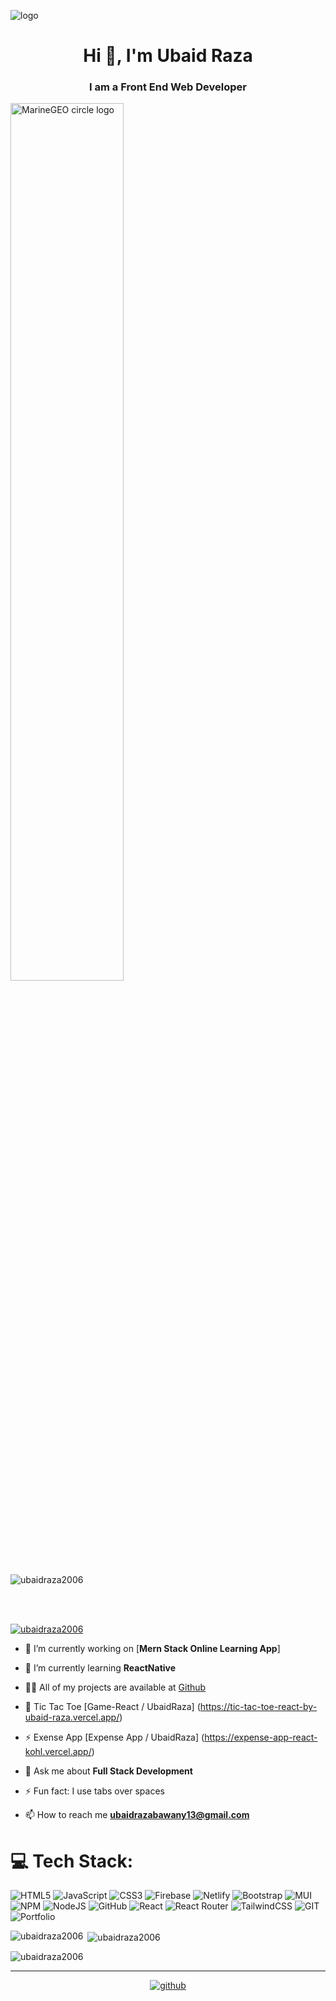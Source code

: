 ![logo](https://mir-s3-cdn-cf.behance.net/project_modules/max_1200/79731568097599.5b50bca477735.jpg)
<h1 align="center">Hi 👋, I'm Ubaid Raza</h1>
<h3 align="center">I am a Front End Web Developer</h3>
<img src="http://studiopixel.in/wp-content/uploads/2017/11/senior-front-end-developer-openings-1.gif" alt="MarineGEO circle logo" width="60%" align="center">

<p align="left"> <img src="https://komarev.com/ghpvc/?username=ubaidraza2006&label=Profile%20views&color=0e75b6&style=flat" alt="ubaidraza2006" /> </p>
<br>
<br>

<p align="left"> <a href="https://github.com/ryo-ma/github-profile-trophy"><img src="https://github-profile-trophy.vercel.app/?username=ubaidraza2006" alt="ubaidraza2006" /></a> </p>


- 🔭 I’m currently working on [**Mern Stack Online Learning App**]

- 🌱 I’m currently learning **ReactNative**

- 👨‍💻 All of my projects are available at [Github](https://github.com/UbaidRaza2006)

- 📱 Tic Tac Toe [Game-React / UbaidRaza] (https://tic-tac-toe-react-by-ubaid-raza.vercel.app/)

- ⚡ Exense App [Expense App / UbaidRaza] (https://expense-app-react-kohl.vercel.app/)

- 💬 Ask me about **Full Stack Development**

- ⚡ Fun fact: I use tabs over spaces

- 📫 How to reach me **ubaidrazabawany13@gmail.com**

# 💻 Tech Stack:
![HTML5](https://img.shields.io/badge/html5-%23E34F26.svg?style=for-the-badge&logo=html5&logoColor=white) ![JavaScript](https://img.shields.io/badge/javascript-%23323330.svg?style=for-the-badge&logo=javascript&logoColor=%23F7DF1E) ![CSS3](https://img.shields.io/badge/css3-%231572B6.svg?style=for-the-badge&logo=css3&logoColor=white) ![Firebase](https://img.shields.io/badge/firebase-%23039BE5.svg?style=for-the-badge&logo=firebase) ![Netlify](https://img.shields.io/badge/netlify-%23000000.svg?style=for-the-badge&logo=netlify&logoColor=#00C7B7) ![Bootstrap](https://img.shields.io/badge/bootstrap-%23563D7C.svg?style=for-the-badge&logo=bootstrap&logoColor=white) ![MUI](https://img.shields.io/badge/MUI-%230081CB.svg?style=for-the-badge&logo=material-ui&logoColor=white) ![NPM](https://img.shields.io/badge/NPM-%23000000.svg?style=for-the-badge&logo=npm&logoColor=white) ![NodeJS](https://img.shields.io/badge/node.js-6DA55F?style=for-the-badge&logo=node.js&logoColor=white) ![GitHub](https://img.shields.io/badge/GitHub-%23121011.svg?style=for-the-badge&logo=github&logoColor=white) ![React](https://img.shields.io/badge/react-%2320232a.svg?style=for-the-badge&logo=react&logoColor=%2361DAFB) ![React Router](https://img.shields.io/badge/redux-%23593d88.svg?style=for-the-badge&logo=redux&logoColor=white) ![TailwindCSS](https://img.shields.io/badge/Canva-%2300C4CC.svg?style=for-the-badge&logo=Canva&logoColor=white) ![GIT](https://img.shields.io/badge/Git-fc6d26?style=for-the-badge&logo=git&logoColor=white) ![Portfolio](https://img.shields.io/badge/Portfolio-%23000000.svg?style=for-the-badge&logo=firefox&logoColor=#FF7139)

<p><img align="left" src="https://github-readme-stats.vercel.app/api/top-langs?username=ubaidraza2006&show_icons=true&locale=en&layout=compact" alt="ubaidraza2006" /></p>

<p>&nbsp;<img align="center" src="https://github-readme-stats.vercel.app/api?username=ubaidraza2006&show_icons=true&locale=en" alt="ubaidraza2006" /></p>

<p><img align="center" src="https://github-readme-streak-stats.herokuapp.com/?user=ubaidraza2006&" alt="ubaidraza2006" /></p>

---

<div align="center">
<a href="https://github.com/UbaidRaza2006" target="_blank">
<img src=https://img.shields.io/badge/github-%2324292e.svg?&style=for-the-badge&logo=github&logoColor=white alt=github style="margin-bottom: 5px;" />
</a>
</div>
<br/>
